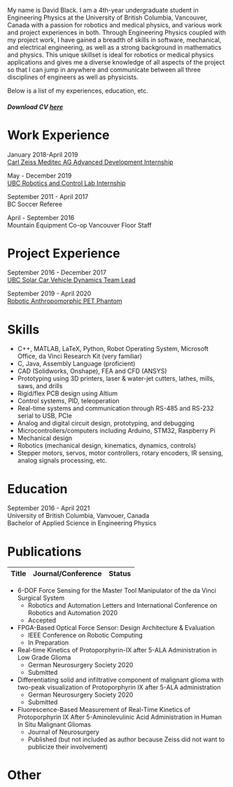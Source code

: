 My name is David Black. I am a 4th-year undergraduate student in Engineering Physics at the University of British Columbia, Vancouver, Canada with a passion for robotics and medical physics, and various work and project experiences in both. Through Engineering Physics coupled with my project work, I have gained a breadth of skills in software, mechanical, and electrical engineering, as well as a strong background in mathematics and physics. This unique skillset is ideal for robotics or medical physics applications and gives me a diverse knowledge of all aspects of the project so that I can jump in anywhere and communicate between all three disciplines of engineers as well as physicists.

Below is a list of my experiences, education, etc.
##### Download CV [here](https://github.com/dgblack/portfolio/raw/master/files/CV.pdf)

# Work Experience
January 2018-April 2019  
[Carl Zeiss Meditec AG Advanced Development Internship](https://dgblack.github.io/portfolio/zeiss)

May - December 2019  
[UBC Robotics and Control Lab Internship](https://dgblack.github.io/portfolio/rcl)

September 2011 - April 2017  
BC Soccer Referee

April - September 2016  
Mountain Equipment Co-op Vancouver Floor Staff

# Project Experience
September 2016 - December 2017  
[UBC Solar Car Vehicle Dynamics Team Lead](https://dgblack.github.io/portfolio/solar)

September 2019 - April 2020  
[Robotic Anthropomorphic PET Phantom](https://dgblack.github.io/portfolio/pet)

# Skills
*	C++, MATLAB, LaTeX, Python, Robot Operating System, Microsoft Office, da Vinci Research Kit (very familiar) 
*	C, Java, Assembly Language (proficient)
*	CAD (Solidworks, Onshape), FEA and CFD (ANSYS)
*	Prototyping using 3D printers, laser & water-jet cutters, lathes, mills, saws, and drills
*	Rigid/flex PCB design using Altium
*	Control systems, PID, teleoperation
*	Real-time systems and communication through RS-485 and RS-232 serial to USB, PCIe
*	Analog and digital circuit design, prototyping, and debugging
*	Microcontrollers/computers including Arduino, STM32, Raspberry Pi
*	Mechanical design
*	Robotics (mechanical design, kinematics, dynamics, controls)
*	Stepper motors, servos, motor controllers, rotary encoders, IR sensing, analog signals processing, etc.

# Education
September 2016 - April 2021  
University of British Columbia, Vanvouer, Canada  
Bachelor of Applied Science in Engineering Physics

# Publications
Title | Journal/Conference | Status
------|--------------------|--------
* 6-DOF Force Sensing for the Master Tool Manipulator of the da Vinci Surgical System
  * Robotics and Automation Letters and International Conference on Robotics and Automation 2020
  * Accepted
* FPGA-Based Optical Force Sensor: Design Architecture & Evaluation
  * IEEE Conference on Robotic Computing
  * In Preparation
* Real-time Kinetics of Protoporphyrin-IX after 5-ALA Administration in Low Grade Glioma
  * German Neurosurgery Society 2020
  * Submitted
* Differentiating solid and infiltrative component of malignant glioma with two-peak visualization of Protoporphyrin IX after 5-ALA administration
  * German Neurosurgery Society 2020
  * Submitted
* Fluorescence-Based Measurement of Real-Time Kinetics of Protoporphyrin IX After 5-Aminolevulinic Acid Administration in Human In Situ Malignant Gliomas
  * Journal of Neurosurgery
  * Published (but not included as author because Zeiss did not want to publicize their involvement)

# Other


